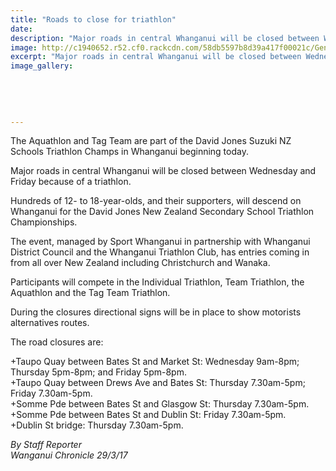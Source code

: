 ```yaml
---
title: "Roads to close for triathlon"
date: 
description: "Major roads in central Whanganui will be closed between Wednesday 29 March and Friday 31 March because of a triathlon..."
image: http://c1940652.r52.cf0.rackcdn.com/58db5597b8d39a417f00021c/General-photo-Chron-Aquathlon-28-March.jpg
excerpt: "Major roads in central Whanganui will be closed between Wednesday 29 March and Friday 31 March because of a triathlon."
image_gallery:
    
    
    
    
    
---
```


<p><span>The Aquathlon and Tag Team are part of the David Jones Suzuki NZ Schools Triathlon Champs in Whanganui beginning today.</span></p>
<p>Major roads in central Whanganui will be closed between Wednesday and Friday because of a triathlon.</p>
<p>Hundreds of 12- to 18-year-olds, and their supporters, will descend on Whanganui for the David Jones New Zealand Secondary School Triathlon Championships.</p>
<p>The event, managed by Sport Whanganui in partnership with Whanganui District Council and the Whanganui Triathlon Club, has entries coming in from all over New Zealand including Christchurch and Wanaka.</p>
<p>Participants will compete in the Individual Triathlon, Team Triathlon, the Aquathlon and the Tag Team Triathlon.</p>
<p>During the closures directional signs will be in place to show motorists alternatives routes.</p>
<p>The road closures are:</p>
<p>+Taupo Quay between Bates St and Market St: Wednesday 9am-8pm; Thursday 5pm-8pm; and Friday 5pm-8pm.<br />+Taupo Quay between Drews Ave and Bates St: Thursday 7.30am-5pm; Friday 7.30am-5pm.<br />+Somme Pde between Bates St and Glasgow St: Thursday 7.30am-5pm.<br />+Somme Pde between Bates St and Dublin St: Friday 7.30am-5pm.<br />+Dublin St bridge: Thursday 7.30am-5pm.</p>
<p><em><em>By Staff Reporter&nbsp;</em><br />Wanganui Chronicle 29/3/17<br /></em></p>

